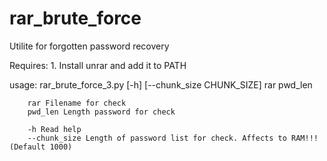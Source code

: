 # rar_brute_force
Utilite for forgotten password recovery

Requires:
    1. Install unrar and add it to PATH

usage: rar_brute_force_3.py [-h] [--chunk_size CHUNK_SIZE] rar pwd_len

        rar Filename for check
        pwd_len Length password for check
        
        -h Read help
        --chunk_size Length of password list for check. Affects to RAM!!! (Default 1000)
        
        
